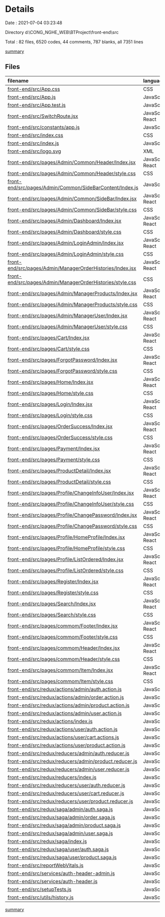 # Details

Date : 2021-07-04 03:23:48

Directory d:\CONG_NGHE_WEB\BTProject\front-end\src

Total : 82 files,  6520 codes, 44 comments, 787 blanks, all 7351 lines

[summary](results.md)

## Files
| filename | language | code | comment | blank | total |
| :--- | :--- | ---: | ---: | ---: | ---: |
| [front-end/src/App.css](/front-end/src/App.css) | CSS | 33 | 0 | 6 | 39 |
| [front-end/src/App.js](/front-end/src/App.js) | JavaScript | 9 | 0 | 3 | 12 |
| [front-end/src/App.test.js](/front-end/src/App.test.js) | JavaScript | 7 | 0 | 2 | 9 |
| [front-end/src/SwitchRoute.jsx](/front-end/src/SwitchRoute.jsx) | JavaScript React | 52 | 2 | 8 | 62 |
| [front-end/src/constants/app.js](/front-end/src/constants/app.js) | JavaScript | 1 | 0 | 0 | 1 |
| [front-end/src/index.css](/front-end/src/index.css) | CSS | 12 | 0 | 2 | 14 |
| [front-end/src/index.js](/front-end/src/index.js) | JavaScript | 23 | 0 | 10 | 33 |
| [front-end/src/logo.svg](/front-end/src/logo.svg) | XML | 1 | 0 | 0 | 1 |
| [front-end/src/pages/Admin/Common/Header/Index.jsx](/front-end/src/pages/Admin/Common/Header/Index.jsx) | JavaScript React | 41 | 0 | 4 | 45 |
| [front-end/src/pages/Admin/Common/Header/style.css](/front-end/src/pages/Admin/Common/Header/style.css) | CSS | 155 | 2 | 31 | 188 |
| [front-end/src/pages/Admin/Common/SideBarContent/Index.js](/front-end/src/pages/Admin/Common/SideBarContent/Index.js) | JavaScript | 37 | 0 | 1 | 38 |
| [front-end/src/pages/Admin/Common/SideBar/Index.jsx](/front-end/src/pages/Admin/Common/SideBar/Index.jsx) | JavaScript React | 31 | 0 | 4 | 35 |
| [front-end/src/pages/Admin/Common/SideBar/style.css](/front-end/src/pages/Admin/Common/SideBar/style.css) | CSS | 30 | 0 | 7 | 37 |
| [front-end/src/pages/Admin/Dashboard/Index.jsx](/front-end/src/pages/Admin/Dashboard/Index.jsx) | JavaScript React | 16 | 0 | 3 | 19 |
| [front-end/src/pages/Admin/Dashboard/style.css](/front-end/src/pages/Admin/Dashboard/style.css) | CSS | 0 | 0 | 1 | 1 |
| [front-end/src/pages/Admin/LoginAdmin/Index.jsx](/front-end/src/pages/Admin/LoginAdmin/Index.jsx) | JavaScript React | 102 | 0 | 11 | 113 |
| [front-end/src/pages/Admin/LoginAdmin/style.css](/front-end/src/pages/Admin/LoginAdmin/style.css) | CSS | 70 | 0 | 14 | 84 |
| [front-end/src/pages/Admin/ManagerOrderHistories/Index.jsx](/front-end/src/pages/Admin/ManagerOrderHistories/Index.jsx) | JavaScript React | 16 | 1 | 3 | 20 |
| [front-end/src/pages/Admin/ManagerOrderHistories/style.css](/front-end/src/pages/Admin/ManagerOrderHistories/style.css) | CSS | 0 | 0 | 1 | 1 |
| [front-end/src/pages/Admin/ManagerProducts/Index.jsx](/front-end/src/pages/Admin/ManagerProducts/Index.jsx) | JavaScript React | 87 | 1 | 9 | 97 |
| [front-end/src/pages/Admin/ManagerProducts/style.css](/front-end/src/pages/Admin/ManagerProducts/style.css) | CSS | 20 | 0 | 5 | 25 |
| [front-end/src/pages/Admin/ManagerUser/Index.jsx](/front-end/src/pages/Admin/ManagerUser/Index.jsx) | JavaScript React | 33 | 0 | 4 | 37 |
| [front-end/src/pages/Admin/ManagerUser/style.css](/front-end/src/pages/Admin/ManagerUser/style.css) | CSS | 0 | 0 | 1 | 1 |
| [front-end/src/pages/Cart/Index.jsx](/front-end/src/pages/Cart/Index.jsx) | JavaScript React | 211 | 0 | 9 | 220 |
| [front-end/src/pages/Cart/style.css](/front-end/src/pages/Cart/style.css) | CSS | 143 | 0 | 22 | 165 |
| [front-end/src/pages/ForgotPassword/Index.jsx](/front-end/src/pages/ForgotPassword/Index.jsx) | JavaScript React | 341 | 1 | 38 | 380 |
| [front-end/src/pages/ForgotPassword/style.css](/front-end/src/pages/ForgotPassword/style.css) | CSS | 66 | 0 | 13 | 79 |
| [front-end/src/pages/Home/Index.jsx](/front-end/src/pages/Home/Index.jsx) | JavaScript React | 203 | 2 | 17 | 222 |
| [front-end/src/pages/Home/style.css](/front-end/src/pages/Home/style.css) | CSS | 50 | 0 | 11 | 61 |
| [front-end/src/pages/Login/Index.jsx](/front-end/src/pages/Login/Index.jsx) | JavaScript React | 117 | 0 | 15 | 132 |
| [front-end/src/pages/Login/style.css](/front-end/src/pages/Login/style.css) | CSS | 60 | 0 | 12 | 72 |
| [front-end/src/pages/OrderSuccess/Index.jsx](/front-end/src/pages/OrderSuccess/Index.jsx) | JavaScript React | 24 | 0 | 5 | 29 |
| [front-end/src/pages/OrderSuccess/style.css](/front-end/src/pages/OrderSuccess/style.css) | CSS | 18 | 0 | 3 | 21 |
| [front-end/src/pages/Payment/Index.jsx](/front-end/src/pages/Payment/Index.jsx) | JavaScript React | 390 | 1 | 33 | 424 |
| [front-end/src/pages/Payment/style.css](/front-end/src/pages/Payment/style.css) | CSS | 151 | 2 | 29 | 182 |
| [front-end/src/pages/ProductDetail/Index.jsx](/front-end/src/pages/ProductDetail/Index.jsx) | JavaScript React | 351 | 0 | 25 | 376 |
| [front-end/src/pages/ProductDetail/style.css](/front-end/src/pages/ProductDetail/style.css) | CSS | 148 | 0 | 34 | 182 |
| [front-end/src/pages/Profile/ChangeInfoUser/Index.jsx](/front-end/src/pages/Profile/ChangeInfoUser/Index.jsx) | JavaScript React | 408 | 1 | 34 | 443 |
| [front-end/src/pages/Profile/ChangeInfoUser/style.css](/front-end/src/pages/Profile/ChangeInfoUser/style.css) | CSS | 101 | 0 | 18 | 119 |
| [front-end/src/pages/Profile/ChangePassword/Index.jsx](/front-end/src/pages/Profile/ChangePassword/Index.jsx) | JavaScript React | 126 | 0 | 13 | 139 |
| [front-end/src/pages/Profile/ChangePassword/style.css](/front-end/src/pages/Profile/ChangePassword/style.css) | CSS | 30 | 0 | 7 | 37 |
| [front-end/src/pages/Profile/HomeProfile/Index.jsx](/front-end/src/pages/Profile/HomeProfile/Index.jsx) | JavaScript React | 58 | 0 | 11 | 69 |
| [front-end/src/pages/Profile/HomeProfile/style.css](/front-end/src/pages/Profile/HomeProfile/style.css) | CSS | 0 | 0 | 1 | 1 |
| [front-end/src/pages/Profile/ListOrdered/Index.jsx](/front-end/src/pages/Profile/ListOrdered/Index.jsx) | JavaScript React | 102 | 0 | 13 | 115 |
| [front-end/src/pages/Profile/ListOrdered/style.css](/front-end/src/pages/Profile/ListOrdered/style.css) | CSS | 10 | 0 | 1 | 11 |
| [front-end/src/pages/Register/Index.jsx](/front-end/src/pages/Register/Index.jsx) | JavaScript React | 200 | 0 | 19 | 219 |
| [front-end/src/pages/Register/style.css](/front-end/src/pages/Register/style.css) | CSS | 24 | 0 | 5 | 29 |
| [front-end/src/pages/Search/Index.jsx](/front-end/src/pages/Search/Index.jsx) | JavaScript React | 120 | 0 | 16 | 136 |
| [front-end/src/pages/Search/style.css](/front-end/src/pages/Search/style.css) | CSS | 25 | 0 | 5 | 30 |
| [front-end/src/pages/commom/Footer/Index.jsx](/front-end/src/pages/commom/Footer/Index.jsx) | JavaScript React | 104 | 0 | 15 | 119 |
| [front-end/src/pages/commom/Footer/style.css](/front-end/src/pages/commom/Footer/style.css) | CSS | 26 | 0 | 5 | 31 |
| [front-end/src/pages/commom/Header/Index.jsx](/front-end/src/pages/commom/Header/Index.jsx) | JavaScript React | 126 | 2 | 11 | 139 |
| [front-end/src/pages/commom/Header/style.css](/front-end/src/pages/commom/Header/style.css) | CSS | 172 | 0 | 33 | 205 |
| [front-end/src/pages/commom/Item/Index.jsx](/front-end/src/pages/commom/Item/Index.jsx) | JavaScript React | 59 | 0 | 6 | 65 |
| [front-end/src/pages/commom/Item/style.css](/front-end/src/pages/commom/Item/style.css) | CSS | 25 | 0 | 5 | 30 |
| [front-end/src/redux/actions/admin/auth.action.js](/front-end/src/redux/actions/admin/auth.action.js) | JavaScript | 6 | 0 | 1 | 7 |
| [front-end/src/redux/actions/admin/order.action.js](/front-end/src/redux/actions/admin/order.action.js) | JavaScript | 0 | 0 | 1 | 1 |
| [front-end/src/redux/actions/admin/product.action.js](/front-end/src/redux/actions/admin/product.action.js) | JavaScript | 6 | 0 | 0 | 6 |
| [front-end/src/redux/actions/admin/user.action.js](/front-end/src/redux/actions/admin/user.action.js) | JavaScript | 7 | 0 | 0 | 7 |
| [front-end/src/redux/actions/index.js](/front-end/src/redux/actions/index.js) | JavaScript | 7 | 1 | 1 | 9 |
| [front-end/src/redux/actions/user/auth.action.js](/front-end/src/redux/actions/user/auth.action.js) | JavaScript | 50 | 0 | 12 | 62 |
| [front-end/src/redux/actions/user/cart.actions.js](/front-end/src/redux/actions/user/cart.actions.js) | JavaScript | 30 | 0 | 4 | 34 |
| [front-end/src/redux/actions/user/product.action.js](/front-end/src/redux/actions/user/product.action.js) | JavaScript | 43 | 0 | 6 | 49 |
| [front-end/src/redux/reducers/admin/auth.reducer.js](/front-end/src/redux/reducers/admin/auth.reducer.js) | JavaScript | 46 | 0 | 5 | 51 |
| [front-end/src/redux/reducers/admin/product.reducer.js](/front-end/src/redux/reducers/admin/product.reducer.js) | JavaScript | 48 | 0 | 5 | 53 |
| [front-end/src/redux/reducers/admin/user.reducer.js](/front-end/src/redux/reducers/admin/user.reducer.js) | JavaScript | 43 | 0 | 4 | 47 |
| [front-end/src/redux/reducers/index.js](/front-end/src/redux/reducers/index.js) | JavaScript | 15 | 1 | 3 | 19 |
| [front-end/src/redux/reducers/user/auth.reducer.js](/front-end/src/redux/reducers/user/auth.reducer.js) | JavaScript | 186 | 2 | 21 | 209 |
| [front-end/src/redux/reducers/user/cart.reducer.js](/front-end/src/redux/reducers/user/cart.reducer.js) | JavaScript | 219 | 1 | 21 | 241 |
| [front-end/src/redux/reducers/user/product.reducer.js](/front-end/src/redux/reducers/user/product.reducer.js) | JavaScript | 257 | 5 | 23 | 285 |
| [front-end/src/redux/saga/admin/auth.saga.js](/front-end/src/redux/saga/admin/auth.saga.js) | JavaScript | 65 | 0 | 8 | 73 |
| [front-end/src/redux/saga/admin/order.saga.js](/front-end/src/redux/saga/admin/order.saga.js) | JavaScript | 0 | 0 | 1 | 1 |
| [front-end/src/redux/saga/admin/product.saga.js](/front-end/src/redux/saga/admin/product.saga.js) | JavaScript | 37 | 0 | 6 | 43 |
| [front-end/src/redux/saga/admin/user.saga.js](/front-end/src/redux/saga/admin/user.saga.js) | JavaScript | 31 | 8 | 6 | 45 |
| [front-end/src/redux/saga/index.js](/front-end/src/redux/saga/index.js) | JavaScript | 13 | 1 | 4 | 18 |
| [front-end/src/redux/saga/user/auth.saga.js](/front-end/src/redux/saga/user/auth.saga.js) | JavaScript | 389 | 0 | 20 | 409 |
| [front-end/src/redux/saga/user/product.saga.js](/front-end/src/redux/saga/user/product.saga.js) | JavaScript | 218 | 6 | 13 | 237 |
| [front-end/src/reportWebVitals.js](/front-end/src/reportWebVitals.js) | JavaScript | 12 | 0 | 2 | 14 |
| [front-end/src/services/auth-header-admin.js](/front-end/src/services/auth-header-admin.js) | JavaScript | 11 | 0 | 0 | 11 |
| [front-end/src/services/auth-header.js](/front-end/src/services/auth-header.js) | JavaScript | 11 | 0 | 0 | 11 |
| [front-end/src/setupTests.js](/front-end/src/setupTests.js) | JavaScript | 1 | 4 | 1 | 6 |
| [front-end/src/utils/history.js](/front-end/src/utils/history.js) | JavaScript | 4 | 0 | 5 | 9 |

[summary](results.md)